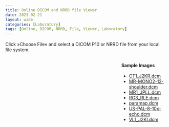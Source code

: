 ```yaml
---
title: Online DICOM and NRRD file Viewer
date: 2023-02-21
layout: wide
categories: [Laboratory]
tags: [Online, DICOM, NRRD, File, Viewer, Laboratory]
---
```

<style>
/* Paragraph */
article > p {
   padding: 0 2rem;
}

p {
   margin: 1rem 0;
}

/* Viewer */
.viewer {
   box-sizing: border-box;
   height: 100%;
   border-top: 1px solid var(--main-border-color);
   height: calc(100vh - 128px - 3.8rem);
}

.viewer-row {
   display: flex;
   height: calc(100% - 4rem);
}

.viewer-column-70 {
   flex: 70%;
   width: 70%;
   height: 100%;
}

.viewer-column-30 {
   flex: 30%;
   width: 30%;
   height: 100%;
   padding-left: 2rem;
}

/* Canvas */
x3d-canvas {
   width: 100%;
   height: 100%;
   aspect-ratio: unset;
}

/* Buttons */
.viewer strong {
   color: var(--h2-color);
}

.viewer .toolbar {
   box-sizing: border-box;
   border-top: 1px solid var(--main-border-color);
}

#dicom-buttons {
   padding: 0 2rem;
}

#dicom-buttons input {
   margin-right: 1.5rem;
}

#dicom-buttons input:last-child {
   margin-right: 0;
}
</style>

<script type="module" src="/x_ite/assets/laboratory/dicom/dicom.mjs"></script>

<p>Click »Choose File« and select a DICOM P10 or NRRD file from your local file system.</p>

<div class="viewer">
   <div class="viewer-row">
      <div class="viewer-column-70">
         <x3d-canvas splashScreen="false" src="/x_ite/assets/laboratory/dicom/dicom.x3d"></x3d-canvas>
      </div>
      <div class="viewer-column-30">
         <p><strong>Sample Images</strong></p>
         <ul id="dicom-samples">
            <li><a href="/x_ite/assets/laboratory/dicom/datasets/CT1_J2KR.dcm">CT1_J2KR.dcm</a></li>
            <li><a href="/x_ite/assets/laboratory/dicom/datasets/MR-MONO2-12-shoulder.dcm">MR-MONO2-12-shoulder.dcm</a></li>
            <li><a href="/x_ite/assets/laboratory/dicom/datasets/MR1_JPLL.dcm">MR1_JPLL.dcm</a></li>
            <li><a href="/x_ite/assets/laboratory/dicom/datasets/RG3_RLE.dcm">RG3_RLE.dcm</a></li>
            <li><a href="/x_ite/assets/laboratory/dicom/datasets/paramap.dcm">paramap.dcm</a></li>
            <li><a href="/x_ite/assets/laboratory/dicom/datasets/US-PAL-8-10x-echo.dcm">US-PAL-8-10x-echo.dcm</a></li>
            <li><a href="/x_ite/assets/laboratory/dicom/datasets/VL1_J2KI.dcm">VL1_J2KI.dcm</a></li>
         </ul>
      </div>
   </div>
   <div class="toolbar">
      <p id="dicom-buttons"></p>
   </div>
</div>
